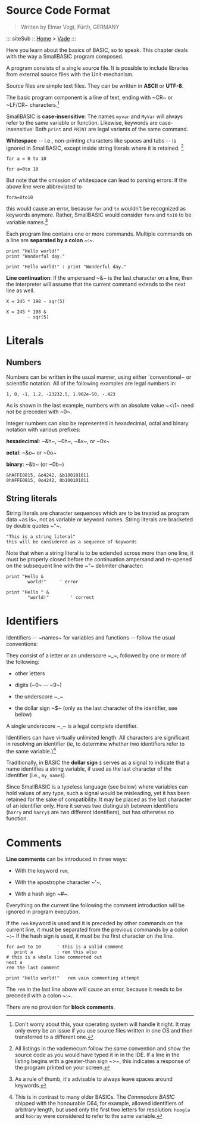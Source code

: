 Source Code Format
==================

> Written by Elmar Vogt, F&uuml;rth, GERMANY

::: siteSub ::
[Home](/) > [Vade](/pages/vade.html)
:::

Here you learn about the basics of BASIC, so to speak. This chapter deals with the way a SmallBASIC program composed.

A program consists of a single source file. It is possible to include
libraries from external source files with the Unit-mechanism.

Source files are simple text files. They can be written in **ASCII** or **UTF-8**.

The basic program component is a line of text, ending with ~CR~ or ~LF/CR~ characters.[^1]

SmallBASIC is **case-insensitive**: The names `myvar` and `MyVar` will always refer to the same variable or function.
Likewise, keywords are case-insensitive: Both `print` and `PRINT` are legal variants of the same command.

**Whitespace** -- i.e., non-printing characters like spaces and tabs --
is ignored in SmallBASIC, except inside string literals where it is retained. [^2]

    for a = 0 to 10

    for a=0to 10

But note that the omission of whitespace can lead to parsing errors: If
the above line were abbreviated to

    fora=0to10

this would cause an error, because `for` and `to` wouldn't
be recognized as keywords anymore. Rather, SmallBASIC would consider
`fora` and `to10` to be variable names.[^3]

Each program line contains one or more commands. Multiple commands on a
line are **separated by a colon** ~:~.

    print "Hello world!"
    print "Wonderful day."

    print "Hello world!" : print "Wonderful day."

**Line continuation**: If the ampersand ~&~ is the last character
on a line, then the interpreter will assume that the current command
extends to the next line as well.

    X = 245 * 198 - sqr(5)

    X = 245 * 198 &
            - sqr(5)

Literals
========

Numbers
-------

Numbers can be written in the usual manner, using either
`conventional~ or scientific notation. All of the following
examples are legal numbers in:

    1, 0, -1, 1.2, -23232.5, 1.902e-50, -.423

As is shown in the last example, numbers with an absolute value ~<\1~ need not be preceded with ~0~.

Integer numbers can also be represented in hexadecimal, octal and binary
notation with various prefixes:

**hexadecimal**: ~&h~, ~0h~, ~&x~, or ~0x~

**octal**: ~&o~ or ~0o~

**binary**: ~&b~ (or ~0b~)

    &hAFFE0815, &o4242, &b100101011
    0hAFFE0815, 0o4242, 0b100101011

String literals
---------------

String literals are character sequences which are to be treated as
program data ~as is~, not as variable or keyword names. String
literals are bracketed by double quotes ~\"~.

    "This is a string literal"
    this will be considered as a sequence of keywords

Note that when a string literal is to be extended across more than one
line, it must be properly closed before the continuation ampersand and
re-opened on the subsequent line with the ~\"~ delimiter
character:

    print "Hello &
            world!"     ' error

    print "Hello " &
            "world!"        ' correct

Identifiers
===========

Identifiers -- ~names~ for variables and functions -- follow the
usual conventions:

They consist of a letter or an underscore ~\_~, followed by one or
more of the following:

-   other letters

-   digits (~0~ -- ~9~)

-   the underscore ~\_~

-   the dollar sign ~\$~ (only as the last character of the
    identifier, see below)

A single underscore ~\_~ is a legal complete identifier.

Identifiers can have virtually unlimited length. All characters are
significant in resolving an identifier (ie, to determine whether two
identifiers refer to the same variable.)[^4]

Traditionally, in BASIC the **dollar sign** `$` serves as a signal to
indicate that a name identifies a string variable, if used as the last
character of the identifier (i.e., `my_name$`).

Since SmallBASIC is a typeless language (see below) where variables can hold
values of any type, such a signal would be misleading, yet it has been
retained for the sake of compatibility. It may be placed as the last
character of an identifier only. Here it serves two distinguish between
identifiers (`harry` and `harry$` are two different identifiers), but has otherwise no
function.

Comments
========

**Line comments** can be introduced in three ways:

-   With the keyword `rem`,

-   With the apostrophe character ~'~,

-   With a hash sign ~\#~.

Everything on the current line following the comment introduction will
be ignored in program execution.

If the `rem` keyword is used and it is preceded by other commands on the
current line, it must be separated from the previous commands by a colon ~:~
If the hash sign is used, it must be the first character on the line.

    for a=0 to 10      ' this is a valid comment
       print a         : rem this also
    # this is a whole line commented out
    next a
    rem the last comment

    print "Hello world!"   rem vain commenting attempt

The `rem` in the last line above will cause an error, because it
needs to be preceded with a colon ~:~.

There are no provision for **block comments**.

[^1]: Don't worry about this, your operating system will handle it
    right. It may only every be an issue if you use source files written
    in one OS and then transferred to a different one.

[^2]: All listings in the vademecum follow the same convention and show
    the source code as you would have typed it in in the IDE. If a line
    in the listing begins with a greater-than sign ~\>~, this
    indicates a response of the program printed on your screen.

[^3]: As a rule of thumb, it's advisable to always leave spaces around
    keywords.

[^4]: This is in contrast to many older BASICs. The *Commodore BASIC*
    shipped with the honourable C64, for example, allowed identifiers of
    arbitrary length, but used only the first two letters for
    resolution: `hoogla` and `hooray` were considered to refer to the same variable.
